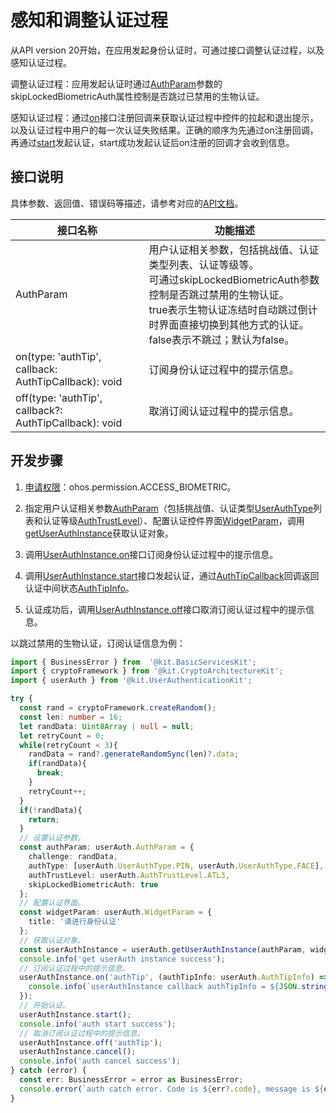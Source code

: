 # 感知和调整认证过程

<!--Kit: User Authentication Kit-->
<!--Subsystem: UserIAM-->
<!--Owner: @WALL_EYE-->
<!--Designer: @lichangting518-->
<!--Tester: @jane_lz-->
<!--Adviser: @zengyawen-->

从API version 20开始，在应用发起身份认证时，可通过接口调整认证过程，以及感知认证过程。

调整认证过程：应用发起认证时通过[AuthParam](../../reference/apis-user-authentication-kit/js-apis-useriam-userauth.md#authparam10)参数的skipLockedBiometricAuth属性控制是否跳过已禁用的生物认证。

感知认证过程：通过[on](../../reference/apis-user-authentication-kit/js-apis-useriam-userauth.md#on20)接口注册回调来获取认证过程中控件的拉起和退出提示，以及认证过程中用户的每一次认证失败结果。正确的顺序为先通过on注册回调，再通过[start](../../reference/apis-user-authentication-kit/js-apis-useriam-userauth.md#start10)发起认证，start成功发起认证后on注册的回调才会收到信息。

## 接口说明

具体参数、返回值、错误码等描述，请参考对应的[API文档](../../reference/apis-user-authentication-kit/js-apis-useriam-userauth.md)。

| 接口名称 | 功能描述 | 
| ------- | ------- |
| AuthParam | 用户认证相关参数，包括挑战值、认证类型列表、认证等级等。<br/>可通过skipLockedBiometricAuth参数控制是否跳过禁用的生物认证。<br/>true表示生物认证冻结时自动跳过倒计时界面直接切换到其他方式的认证。<br/>false表示不跳过；默认为false。 |
| on(type: 'authTip', callback: AuthTipCallback): void | 订阅身份认证过程中的提示信息。 | 
| off(type: 'authTip', callback?: AuthTipCallback): void | 取消订阅认证过程中的提示信息。 | 

## 开发步骤

1. [申请权限](prerequisites.md#申请权限)：ohos.permission.ACCESS_BIOMETRIC。

2. 指定用户认证相关参数[AuthParam](../../reference/apis-user-authentication-kit/js-apis-useriam-userauth.md#authparam10)（包括挑战值、认证类型[UserAuthType](../../reference/apis-user-authentication-kit/js-apis-useriam-userauth.md#userauthtype8)列表和认证等级[AuthTrustLevel](../../reference/apis-user-authentication-kit/js-apis-useriam-userauth.md#authtrustlevel8)）、配置认证控件界面[WidgetParam](../../reference/apis-user-authentication-kit/js-apis-useriam-userauth.md#widgetparam10)，调用[getUserAuthInstance](../../reference/apis-user-authentication-kit/js-apis-useriam-userauth.md#userauthgetuserauthinstance10)获取认证对象。

3. 调用[UserAuthInstance.on](../../reference/apis-user-authentication-kit/js-apis-useriam-userauth.md#on20)接口订阅身份认证过程中的提示信息。

4. 调用[UserAuthInstance.start](../../reference/apis-user-authentication-kit/js-apis-useriam-userauth.md#start10)接口发起认证，通过[AuthTipCallback](../../reference/apis-user-authentication-kit/js-apis-useriam-userauth.md#authtipcallback20)回调返回认证中间状态[AuthTipInfo](../../reference/apis-user-authentication-kit/js-apis-useriam-userauth.md#authtipinfo20)。

5. 认证成功后，调用[UserAuthInstance.off](../../reference/apis-user-authentication-kit/js-apis-useriam-userauth.md#off20)接口取消订阅认证过程中的提示信息。

以跳过禁用的生物认证，订阅认证信息为例：

```ts
import { BusinessError } from  '@kit.BasicServicesKit';
import { cryptoFramework } from '@kit.CryptoArchitectureKit';
import { userAuth } from '@kit.UserAuthenticationKit';

try {
  const rand = cryptoFramework.createRandom();
  const len: number = 16;
  let randData: Uint8Array | null = null;
  let retryCount = 0;
  while(retryCount < 3){
    randData = rand?.generateRandomSync(len)?.data;
    if(randData){
      break;
    }
    retryCount++;
  }
  if(!randData){
    return;
  }
  // 设置认证参数。
  const authParam: userAuth.AuthParam = {
    challenge: randData,
    authType: [userAuth.UserAuthType.PIN, userAuth.UserAuthType.FACE],
    authTrustLevel: userAuth.AuthTrustLevel.ATL3,
    skipLockedBiometricAuth: true
  };
  // 配置认证界面。
  const widgetParam: userAuth.WidgetParam = {
    title: '请进行身份认证'
  };
  // 获取认证对象。
  const userAuthInstance = userAuth.getUserAuthInstance(authParam, widgetParam);
  console.info('get userAuth instance success');
  // 订阅认证过程中的提示信息。
  userAuthInstance.on('authTip', (authTipInfo: userAuth.AuthTipInfo) => {
    console.info(`userAuthInstance callback authTipInfo = ${JSON.stringify(authTipInfo)}`);
  });
  // 开始认证。
  userAuthInstance.start();
  console.info('auth start success');
  // 取消订阅认证过程中的提示信息。
  userAuthInstance.off('authTip');
  userAuthInstance.cancel();
  console.info('auth cancel success');
} catch (error) {
  const err: BusinessError = error as BusinessError;
  console.error(`auth catch error. Code is ${err?.code}, message is ${err?.message}`);
}
```
<!-- [perceive-adjust-authentication-process](https://gitcode.com/openharmony/applications_app_samples/blob/master/code/DocsSample/UserAuthentication/entry/src/main/ets/pages/Index.ets) -->
